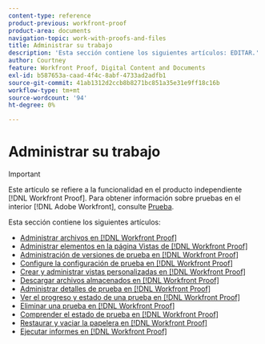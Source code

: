 ```yaml
---
content-type: reference
product-previous: workfront-proof
product-area: documents
navigation-topic: work-with-proofs-and-files
title: Administrar su trabajo
description: 'Esta sección contiene los siguientes artículos: EDITAR.'
author: Courtney
feature: Workfront Proof, Digital Content and Documents
exl-id: b587653a-caad-4f4c-8abf-4733ad2adfb1
source-git-commit: 41ab1312d2ccb8b8271bc851a35e31e9ff18c16b
workflow-type: tm+mt
source-wordcount: '94'
ht-degree: 0%

---
```


# Administrar su trabajo

>[!IMPORTANT]
>
>Este artículo se refiere a la funcionalidad en el producto independiente [!DNL Workfront Proof]. Para obtener información sobre pruebas en el interior [!DNL Adobe Workfront], consulte [Prueba](../../../review-and-approve-work/proofing/proofing.md).

Esta sección contiene los siguientes artículos:

* [Administrar archivos en [!DNL Workfront Proof]](../../../workfront-proof/wp-work-proofsfiles/manage-your-work/manage-files.md)
* [Administrar elementos en la página Vistas de [!DNL Workfront Proof]](../../../workfront-proof/wp-work-proofsfiles/manage-your-work/manage-items-on-views-page.md)
* [Administración de versiones de prueba en [!DNL Workfront Proof]](../../../workfront-proof/wp-work-proofsfiles/manage-your-work/manage-proof-versions.md)
* [Configure la configuración de prueba en [!DNL Workfront Proof]](../../../workfront-proof/wp-work-proofsfiles/manage-your-work/configure-proof-settings.md)
* [Crear y administrar vistas personalizadas en [!DNL Workfront Proof]](../../../workfront-proof/wp-work-proofsfiles/manage-your-work/create-and-manage-custom-views.md)
* [Descargar archivos almacenados en [!DNL Workfront Proof]](../../../workfront-proof/wp-work-proofsfiles/manage-your-work/download-files-stored.md)
* [Administrar detalles de prueba en [!DNL Workfront Proof]](../../../workfront-proof/wp-work-proofsfiles/manage-your-work/manage-proof-details.md)
* [Ver el progreso y estado de una prueba en [!DNL Workfront Proof]](../../../workfront-proof/wp-work-proofsfiles/manage-your-work/view-progress-and-status-of-proof.md)
* [Eliminar una prueba en [!DNL Workfront Proof]](../../../workfront-proof/wp-work-proofsfiles/manage-your-work/delete-proof.md)
* [Comprender el estado de prueba en [!DNL Workfront Proof]](../../../workfront-proof/wp-work-proofsfiles/manage-your-work/proof-state.md)
* [Restaurar y vaciar la papelera en [!DNL Workfront Proof]](../../../workfront-proof/wp-work-proofsfiles/manage-your-work/restore-and-empty-trash.md)
* [Ejecutar informes en [!DNL Workfront Proof]](../../../workfront-proof/wp-work-proofsfiles/manage-your-work/run-reports.md)
